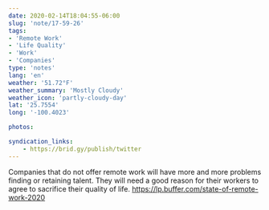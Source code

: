 ```yaml
---
date: 2020-02-14T18:04:55-06:00
slug: 'note/17-59-26'
tags:
- 'Remote Work'
- 'Life Quality'
- 'Work'
- 'Companies'
type: 'notes'
lang: 'en'
weather: '51.72°F'
weather_summary: 'Mostly Cloudy'
weather_icon: 'partly-cloudy-day'
lat: '25.7554'
long: '-100.4023'

photos:

syndication_links:
    - https://brid.gy/publish/twitter
---
```

Companies that do not offer remote work will have more and more problems finding or retaining talent.
They will need a good reason for their workers to agree to sacrifice their quality of life.
https://lp.buffer.com/state-of-remote-work-2020
   